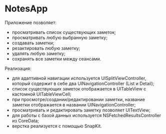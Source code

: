 # NotesApp

Приложение позволяет:
- просматривать список существующих заметок;
- просматривать любую выбранную заметку;
- создавать заметки;
- резактировать любую заметку;
- удалять любую заметку;
- сохранять все заметки между сеансами.

Реализация:
- для адаптивной навигации используется UISplitViewController, который содержит в себе два UINavigationController (List и Detail);
- список существующих заметок отображается в UITableView с кастомной UITableViewCell;
- при просмотре/создании/редактировании заметки, название заметки отображается в названии UINavigationController;
- просматривать и редактировать заметку позволяет UITextView;
- для работы с базой данных используется NSFetchedResultsController из CoreData;
- верстка реализуется с помощью SnapKit.


